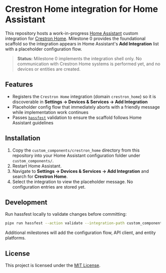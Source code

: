 # Crestron Home integration for Home Assistant

This repository hosts a work-in-progress [Home Assistant](https://www.home-assistant.io/) custom integration for [Crestron Home](https://www.crestron.com/Products/Market-Solutions/Home-Solutions/Crestron-Home). Milestone 0 provides the foundational scaffold so the integration appears in Home Assistant's **Add Integration** list with a placeholder configuration flow.

> **Status:** Milestone 0 implements the integration shell only. No communication with Crestron Home systems is performed yet, and no devices or entities are created.

## Features

- Registers the `Crestron Home` integration (domain `crestron_home`) so it is discoverable in **Settings → Devices & Services → Add Integration**
- Placeholder config flow that immediately aborts with a friendly message while implementation work continues
- Passes [`hassfest`](https://developers.home-assistant.io/docs/creating_integration_manifest/#hassfest) validation to ensure the scaffold follows Home Assistant guidelines

## Installation

1. Copy the `custom_components/crestron_home` directory from this repository into your Home Assistant configuration folder under `custom_components/`.
2. Restart Home Assistant.
3. Navigate to **Settings → Devices & Services → Add Integration** and search for **Crestron Home**.
4. Select the integration to view the placeholder message. No configuration entries are stored yet.

## Development

Run hassfest locally to validate changes before committing:

```bash
pipx run hassfest --action validate --integration-path custom_components/crestron_home
```

Additional milestones will add the configuration flow, API client, and entity platforms.

## License

This project is licensed under the [MIT License](LICENSE).


